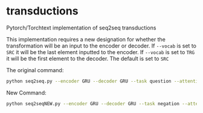 # transductions
Pytorch/Torchtext implementation of seq2seq transductions

This implementation requires a new designation for whether the transformation will be an input to the encoder or decoder. If `--vocab` is set to `SRC` it will be the last element inputted to the encoder. If `--vocab` is set to `TRG` it will be the first element to the decoder. The default is set to `SRC`

The original command: 
```bash
python seq2seq.py --encoder GRU --decoder GRU --task question --attention content --lr 0.001 --hs 256
```
New Command: 
```bash
python seq2seqNEW.py --encoder GRU --decoder GRU --task negation --attention content --lr 0.001 --hs 256 --vocab SRC
```

